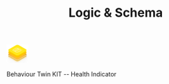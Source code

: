 ﻿---
id: logic-schema
title: Logic & Schema
description: Behaviour Twin KIT
sidebar_position: 64
---

<div style={{display:'block'}}>
  <div style={{display:'inline-block', verticalAlign:'top'}}>

![Behaviour Twin KIT -- Health Indicator banner](../../../../../../static/img/kit-icons/behaviour-twin-hi-kit-icon-mini.png)

  </div>
  <div style={{display:'inline-block', fontSize:17, color:'rgb(255,166,1)', marginLeft:7, verticalAlign:'top', paddingTop:6}}>
Behaviour Twin KIT -- Health Indicator
  </div>
</div>
